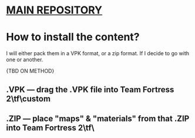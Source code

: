 # [MAIN REPOSITORY](https://github.com/CombineSlayer24/MyBWRRServer)
# How to install the content?
I will either pack them in a VPK format, or a zip format. If I decide to go with one or another.

{TBD ON METHOD}
## .VPK — drag the .VPK file into Team Fortress 2\tf\custom

## .ZIP — place "maps" & "materials" from that .ZIP into Team Fortress 2\tf\
